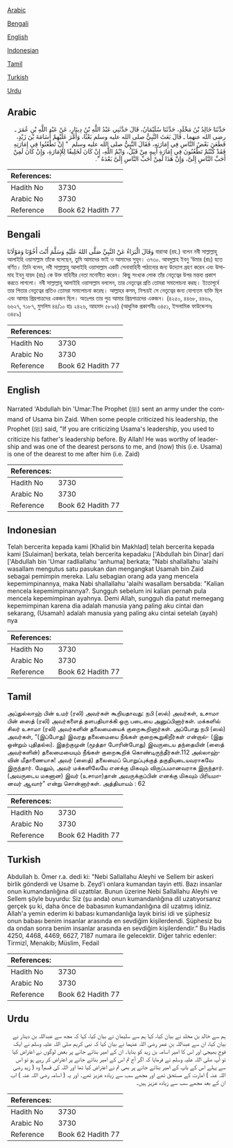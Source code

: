 [Arabic](#arabic)

[Bengali](#bengali)

[English](#english)

[Indonesian](#indonesian)

[Tamil](#tamil)

[Turkish](#turkish)

[Urdu](#urdu)

## Arabic


<div dir="rtl" lang="ar" style={{fontSize:'larger',backgroundColor:'#f8f9fa',padding:20}}>
حَدَّثَنَا خَالِدُ بْنُ مَخْلَدٍ، حَدَّثَنَا سُلَيْمَانُ، قَالَ حَدَّثَنِي عَبْدُ اللَّهِ بْنُ دِينَارٍ، عَنْ عَبْدِ اللَّهِ بْنِ عُمَرَ ـ رضى الله عنهما ـ قَالَ بَعَثَ النَّبِيُّ صلى الله عليه وسلم بَعْثًا، وَأَمَّرَ عَلَيْهِمْ أُسَامَةَ بْنَ زَيْدٍ، فَطَعَنَ بَعْضُ النَّاسِ فِي إِمَارَتِهِ، فَقَالَ النَّبِيُّ صلى الله عليه وسلم ‏ "‏ إِنْ تَطْعُنُوا فِي إِمَارَتِهِ فَقَدْ كُنْتُمْ تَطْعُنُونَ فِي إِمَارَةِ أَبِيهِ مِنْ قَبْلُ، وَايْمُ اللَّهِ، إِنْ كَانَ لَخَلِيقًا لِلإِمَارَةِ، وَإِنْ كَانَ لَمِنْ أَحَبِّ النَّاسِ إِلَىَّ، وَإِنَّ هَذَا لَمِنْ أَحَبِّ النَّاسِ إِلَىَّ بَعْدَهُ ‏"‏‏.‏
</div>
<div style={{backgroundColor:'#f8f9fa',padding:20, marginBottom: 10}}><table> <thead> <tr> <th>References:</th> <th></th> </tr> </thead> <tbody><tr><td>Hadith No</td><td>3730</td></tr><tr><td>Arabic No</td><td>3730</td></tr><tr><td>Reference</td><td>Book 62 Hadith 77</td></tr></tbody></table></div>

## Bengali


<div dir="ltr" lang="bn" style={{fontSize:'larger',backgroundColor:'#f8f9fa',padding:20}}>
وَقَالَ الْبَرَاءُ عَنْ النَّبِيِّ صَلَّى اللهُ عَلَيْهِ وَسَلَّمَ أَنْتَ أَخُوْنَا وَمَوْلَانَا বারাআ (রহ.) বলেন নবী সাল্লাল্লাহু আলাইহি ওয়াসাল্লাম তাঁকে বলেছেন, তুমি আমাদের ভাই ও আমাদের সুহৃদ। ৩৭৩০. আবদুল্লাহ ইবনু ‘উমার (রাঃ) হতে বর্ণিত। তিনি বলেন, নবী সাল্লাল্লাহু আলাইহি ওয়াসাল্লাম একটি সেনাবাহিনী পাঠানোর জন্য উদ্যোগ গ্রহণ করেন এবং উসামাহ ইবনু যায়দ (রাঃ) কে উক্ত বাহিনীর নেতা মনোনীত করেন। কিছু সংখ্যক লোক তাঁর নেতৃত্বের উপর মন্তব্য প্রকাশ করতে লাগলো। নবী সাল্লাল্লাহু আলাইহি ওয়াসাল্লাম বললেন, তার নেতৃত্বের প্রতি তোমরা সমালোচনা করছ। ইতোপূর্বে তার পিতার নেতৃত্বের প্রতিও তোমরা সমালোচনা করেছ। আল্লাহর কসম, নিশ্চয়ই সে নেতৃত্বের জন্য যোগ্যতম ব্যক্তি ছিল এবং আমার প্রিয়পাত্রদের একজন ছিল। অতঃপর তার পুত্র আমার প্রিয়পাত্রদের একজন। (৪২৫০, ৪৪৬৮, ৪৪৬৯, ৬৬২৭, ৭১৮৭, মুসলিম ৪৪/১০ হাঃ ২৪২৬, আহমাদ ৫৮৯৪) (আধুনিক প্রকাশনীঃ ৩৪৫১, ইসলামিক ফাউন্ডেশনঃ ৩৪৫৯)
</div>
<div style={{backgroundColor:'#f8f9fa',padding:20, marginBottom: 10}}><table> <thead> <tr> <th>References:</th> <th></th> </tr> </thead> <tbody><tr><td>Hadith No</td><td>3730</td></tr><tr><td>Arabic No</td><td>3730</td></tr><tr><td>Reference</td><td>Book 62 Hadith 77</td></tr></tbody></table></div>

## English


<div dir="ltr" lang="en" style={{fontSize:'larger',backgroundColor:'#f8f9fa',padding:20}}>
Narrated 'Abdullah bin 'Umar:The Prophet (ﷺ) sent an army under the command of Usama bin Zaid. When some people criticized his leadership, the Prophet (ﷺ) said, "If you are criticizing Usama's leadership, you used to criticize his father's leadership before. By Allah! He was worthy of leadership and was one of the dearest persons to me, and (now) this (i.e. Usama) is one of the dearest to me after him (i.e. Zaid)
</div>
<div style={{backgroundColor:'#f8f9fa',padding:20, marginBottom: 10}}><table> <thead> <tr> <th>References:</th> <th></th> </tr> </thead> <tbody><tr><td>Hadith No</td><td>3730</td></tr><tr><td>Arabic No</td><td>3730</td></tr><tr><td>Reference</td><td>Book 62 Hadith 77</td></tr></tbody></table></div>

## Indonesian


<div dir="ltr" lang="id" style={{fontSize:'larger',backgroundColor:'#f8f9fa',padding:20}}>
Telah bercerita kepada kami [Khalid bin Makhlad] telah bercerita kepada kami [Sulaiman] berkata, telah bercerita kepadaku ['Abdullah bin Dinar] dari ['Abdullah bin 'Umar radliallahu 'anhuma] berkata; "Nabi shallallahu 'alaihi wasallam mengutus satu pasukan dan mengangkat Usamah bin Zaid sebagai pemimpin mereka. Lalu sebagian orang ada yang mencela kepemimpinannya, maka Nabi shallallahu 'alaihi wasallam bersabda: "Kalian mencela kepemimpinannya?. Sungguh sebelum ini kalian pernah pula mencela kepemimpinan ayahnya. Demi Allah, sungguh dia patut memegang kepemimpinan karena dia adalah manusia yang paling aku cintai dan sekarang, (Usamah) adalah manusia yang paling aku cintai setelah (ayah) nya
</div>
<div style={{backgroundColor:'#f8f9fa',padding:20, marginBottom: 10}}><table> <thead> <tr> <th>References:</th> <th></th> </tr> </thead> <tbody><tr><td>Hadith No</td><td>3730</td></tr><tr><td>Arabic No</td><td>3730</td></tr><tr><td>Reference</td><td>Book 62 Hadith 77</td></tr></tbody></table></div>

## Tamil


<div dir="ltr" lang="ta" style={{fontSize:'larger',backgroundColor:'#f8f9fa',padding:20}}>
அப்துல்லாஹ் பின் உமர் (ரலி) அவர்கள் கூறியதாவது: நபி (ஸல்) அவர்கள், உசாமா பின் ஸைத் (ரலி) அவர்களைத் தளபதியாக்கி ஒரு படையை அனுப்பினார்கள். மக்களில் சிலர் உசாமா (ரலி) அவர்களின் தலைமையைக் குறைகூறினார்கள். அப்போது நபி (ஸல்) அவர்கள், “(இப்போது) இவரது தலைமையை நீங்கள் குறைகூறுகிறீர்கள் என்றால்- (இது ஒன்றும் புதிதல்ல). இதற்குமுன் (மூத்தா போரின்போது) இவருடைய தந்தையின் (ஸைத் அவர்களின்) தலைமையையும் நீங்கள் குறைகூறிக் கொண்டிருந்தீர்கள்.112 அல்லாஹ்வின் மீதாணையாக! அவர் (ஸைத்) தலைமைப் பொறுப்புக்குத் தகுதியுடையவராகவே இருந்தார். மேலும், அவர் மக்களிலேயே எனக்கு மிகவும் விருப்பமானவராக இருந்தார். (அவருடைய மகனான) இவர் (உசாமா)தான் அவருக்குப்பின் எனக்கு மிகவும் பிரியமானவர் ஆவார்” என்று சொன்னார்கள். அத்தியாயம் : 62
</div>
<div style={{backgroundColor:'#f8f9fa',padding:20, marginBottom: 10}}><table> <thead> <tr> <th>References:</th> <th></th> </tr> </thead> <tbody><tr><td>Hadith No</td><td>3730</td></tr><tr><td>Arabic No</td><td>3730</td></tr><tr><td>Reference</td><td>Book 62 Hadith 77</td></tr></tbody></table></div>

## Turkish


<div dir="ltr" lang="tr" style={{fontSize:'larger',backgroundColor:'#f8f9fa',padding:20}}>
Abdullah b. Ömer r.a. dedi ki: "Nebi Sallallahu Aleyhi ve Sellem bir askeri birlik gönderdi ve Usame b. Zeyd'i onlara kumandan tayin etti. Bazı insanlar onun kumandanlığına dil uzattılar. Bunun üzerine Nebi Sallallahu Aleyhi ve Sellem şöyle buyurdu: Siz (şu anda) onun kumandanlığına dil uzatıyorsanız gerçek şu ki, daha önce de babasının kumandanlığına dil uzatmış idiniz. Allah'a yemin ederim ki babası kumandanlığa layık birisi idi ve şüphesiz onun babası benim insanlar arasında en sevdiğim kişilerdendi. Şüphesiz bu da ondan sonra benim insanlar arasında en sevdiğim kişilerdendir." Bu Hadis 4250, 4468, 4469, 6627, 7187 numara ile gelecektir. Diğer tahric edenler: Tirmizî, Menakib; Müslim, Fedail
</div>
<div style={{backgroundColor:'#f8f9fa',padding:20, marginBottom: 10}}><table> <thead> <tr> <th>References:</th> <th></th> </tr> </thead> <tbody><tr><td>Hadith No</td><td>3730</td></tr><tr><td>Arabic No</td><td>3730</td></tr><tr><td>Reference</td><td>Book 62 Hadith 77</td></tr></tbody></table></div>

## Urdu


<div dir="rtl" lang="ur" style={{fontSize:'larger',backgroundColor:'#f8f9fa',padding:20}}>
ہم سے خالد بن مخلد نے بیان کیا، کہا ہم سے سلیمان نے بیان کیا، کہا کہ مجھ سے عبداللہ بن دینار نے بیان کیا، ان سے عبداللہ بن عمر رضی اللہ عنہما نے بیان کیا کہ نبی کریم صلی اللہ علیہ وسلم نے ایک فوج بھیجی اور اس کا امیر اسامہ بن زید کو بنایا۔ ان کے امیر بنائے جانے پر بعض لوگوں نے اعتراض کیا تو آپ صلی اللہ علیہ وسلم نے فرمایا کہ اگر آج تم اس کے امیر بنائے جانے پر اعتراض کر رہے ہو تو اس سے پہلے اس کے باپ کے امیر بنائے جانے پر بھی تم نے اعتراض کیا تھا اور اللہ کی قسم! وہ ( زید رضی اللہ عنہ ) امارت کے مستحق تھے اور مجھے سب سے زیادہ عزیز تھے۔ اور یہ ( اسامہ رضی اللہ عنہ ) اب ان کے بعد مجھے سب سے زیادہ عزیز ہیں۔
</div>
<div style={{backgroundColor:'#f8f9fa',padding:20, marginBottom: 10}}><table> <thead> <tr> <th>References:</th> <th></th> </tr> </thead> <tbody><tr><td>Hadith No</td><td>3730</td></tr><tr><td>Arabic No</td><td>3730</td></tr><tr><td>Reference</td><td>Book 62 Hadith 77</td></tr></tbody></table></div>